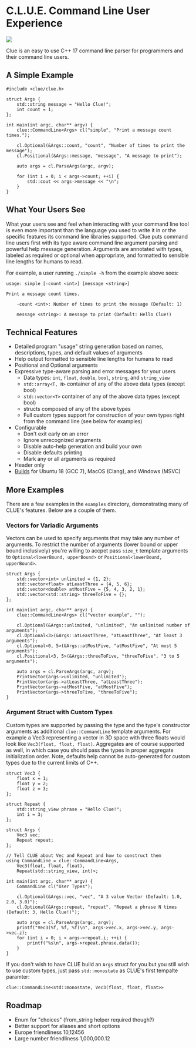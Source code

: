# C.L.U.E. Command Line User Experience

[![](https://github.com/cusiman7/clue/workflows/C/C++%20CI/badge.svg)](https://github.com/cusiman7/clue/actions?query=workflow%3A%22C%2FC%2B%2B+CI%22)

Clue is an easy to use C++ 17 command line parser for programmers and their command line users.

## A Simple Example

```
#include <clue/clue.h>

struct Args {
    std::string message = "Hello Clue!";
    int count = 1;
};

int main(int argc, char** argv) {
    clue::CommandLine<Args> cl("simple", "Print a message count times.");
    
    cl.Optional(&Args::count, "count", "Number of times to print the message");
    cl.Positional(&Args::message, "message", "A message to print");

    auto args = cl.ParseArgs(argc, argv);

    for (int i = 0; i < args->count; ++i) {
        std::cout << args->message << "\n";
    }
}
``` 

## What Your Users See

What your users see and feel when interacting with your command line tool is even more important than the language you used to write it in or the specific features its command line libraries supported.
Clue puts command line users first with its type aware command line argument parsing and powerful help message generation.
Arguments are annotated with types, labeled as required or optional when appropriate, and formatted to sensible line lengths for humans to read.

For example, a user running `./simple -h` from the example above sees:

```
usage: simple [-count <int>] [message <string>]

Print a message count times.

    -count <int>: Number of times to print the message (Default: 1)

    message <string>: A message to print (Default: Hello Clue!)
```

## Technical Features

* Detailed program "usage" string generation based on names, descriptions, types, and default values of arguments
* Help output formatted to sensible line lengths for humans to read
* Positional and Optional arguments
* Expressive type-aware parsing and error messages for your users
  * Data types: `int`, `float`, `double`, `bool`, `string`, and `string_view`
  * `std::array<T, N>` container of any of the above data types (except bool)
  * `std::vector<T>` container of any of the above data types (except bool)
  * structs composed of any of the above types
  * Full custom types support for construction of your own types right from the command line (see below for examples)
* Configurable
  * Don't exit early on an error
  * Ignore unrecognized arguments
  * Disable auto-help generation and build your own
  * Disable defaults printing
  * Mark any or all arguments as required
* Header only
* [Builds](https://github.com/cusiman7/clue/actions?query=workflow%3A%22C%2FC%2B%2B+CI%22) for Ubuntu 18 (GCC 7), MacOS (Clang), and Windows (MSVC)

## More Examples

There are a few examples in the `examples` directory, demonstrating many of CLUE's features.
Below are a couple of them.

### Vectors for Variadic Arguments

Vectors can be used to specify arguments that may take any number of arguments. 
To restrict the number of arguments (lower bound or upper bound inclusively) you're willing to accpet 
pass `size_t` template arguments to `Optional<lowerBound, upperBound>` or `Positional<lowerBound, upperBound>`.

```
struct Args {
    std::vector<int> unlimited = {1, 2}; 
    std::vector<float> atLeastThree = {4, 5, 6};
    std::vector<double> atMostFive = {5, 4, 3, 2, 1};
    std::vector<std::string> threeToFive = {};
};

int main(int argc, char** argv) {
    clue::CommandLine<Args> cl("vector example", "");
    
    cl.Optional(&Args::unlimited, "unlimited", "An unlimited number of arguments");
    cl.Optional<3>(&Args::atLeastThree, "atLeastThree", "At least 3 arguments");
    cl.Optional<0, 5>(&Args::atMostFive, "atMostFive", "At most 5 arguments");
    cl.Positional<3, 5>(&Args::threeToFive, "threeToFive", "3 to 5 arguments");

    auto args = cl.ParseArgs(argc, argv);
    PrintVector(args->unlimited, "unlimited");
    PrintVector(args->atLeastThree, "atLeastThree");
    PrintVector(args->atMostFive, "atMostFive");
    PrintVector(args->threeToFive, "threeToFive");
}
```

### Argument Struct with Custom Types

Custom types are supported by passing the type and the type's constructor arguments as additional `clue::CommandLine` template arguments.
For example a Vec3 representing a vector in 3D space with three floats would look like `Vec3(float, float, float)`.
Aggregates are of course supported as well, in which case you should pass the types in proper aggregate initialization order.
Note, defaults help cannot be auto-generated for custom types due to the current limits of C++.

```
struct Vec3 {
    float x = 1;
    float y = 2;
    float z = 3;
};

struct Repeat {
    std::string_view phrase = "Hello Clue!";
    int i = 3;
};

struct Args {
    Vec3 vec;
    Repeat repeat;
};

// Tell CLUE about Vec and Repeat and how to construct them
using CommandLine = clue::CommandLine<Args, 
    Vec3(float, float, float),
    Repeat(std::string_view, int)>;

int main(int argc, char** argv) {
    CommandLine cl("User Types");

    cl.Optional(&Args::vec, "vec", "A 3 value Vector (Default: 1.0, 2.0, 3.0)");
    cl.Optional(&Args::repeat, "repeat", "Repeat a phrase N times (Default: 3, Hello Clue!)");

    auto args = cl.ParseArgs(argc, argv);
    printf("Vec3(%f, %f, %f)\n", args->vec.x, args->vec.y, args->vec.z);
    for (int i = 0; i < args->repeat.i; ++i) {
        printf("%s\n", args->repeat.phrase.data());
    }
}
```

If you don't wish to have CLUE build an `Args` struct for you but you still wish to use custom types, just pass `std::monostate` as CLUE's first tempalte paramter:

    clue::CommandLine<std::monostate, Vec3(float, float, float>>

## Roadmap
* Enum for "choices" (from\_string helper required though?)
* Better support for aliases and short options 
* Europe friendliness 10,12456
* Large number friendliness 1,000,000.12

